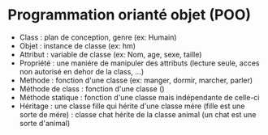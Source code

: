 
# Programmation orianté objet (POO)
  * Class            : plan de conception, genre (ex: Humain)
  * Objet            : instance de classe (ex: hm)
  * Attribut         : variable de classe (ex: Nom, age, sexe, taille)
  * Propriété        : une maniére de manipuler des attributs (lecture seule, acces non autorisé en dehor de la class, ...)
  * Methode          : fonction d'une classe (ex: manger, dormir, marcher, parler)
  * Méthode de class : fonction d'une classe ()
  * Méthode statique : fonction d'une classe mais indépendante de celle-ci
  * Héritage         : une classe fille qui hérite d'une classe mére (fille est une sorte de mére)
                     : classe chat hérite de la classe animal (un chat est une sorte d'animal)

